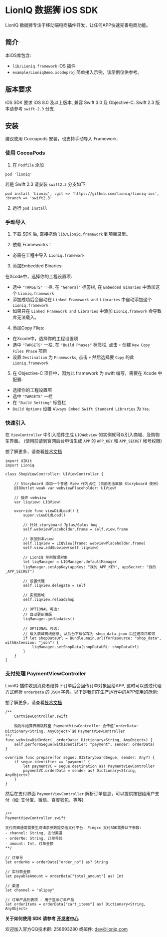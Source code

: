 # LionIQ 数据狮 iOS SDK

LionIQ 数据狮专注于移动端电商插件开发，让任何APP快速完善电商功能。

## 简介
本iOS库包含: 

- `lib/Lioniq.framework` iOS 插件
- `example/LioniqDemo.xcodeproj` 简单接入示例，该示例仅供参考。

## 版本要求
iOS SDK 要求 iOS 8.0 及以上版本, 兼容 Swift 3.0 及 Objective-C. Swift 2.3 版本请参考 `swift-2.3` 分支.

## 安装

建议使用 Cocoapods 安装，也支持手动导入 Framework.

### 使用 CocoaPods
1. 在 `Podfile` 添加

````
pod 'lioniq'
````

若是 Swift 2.3 请安装 `swift2.3` 分支如下: 

````
pod install 'Lioniq', :git => 'https://github.com/lioniq/lioniq-ios', :branch => 'swift2.3'
````

2. 运行 `pod install`


### 手动导入
1. 下载 SDK 后, 直接拖动 `lib/Lioniq.framework` 到项目录里。

2. 依赖 Frameworks：

- 必需在工程中导入 `Lioniq.framework`

3. 添加Embedded Binaries: 

在Xcode中，选择你的工程设置项: 

- 选中 `"TARGETS"` 一栏, 在 `"General"` 标签栏, 在 `Embedded Binaries` 中添加这个 `Lioniq.framework`
- 添加成功后会自动在 `Linked Framework and Libraries` 中自动添加这个 `Lioniq.framework`
- 如果只在 `Linked Framework and Libraries` 中添加 `Lioniq.framwork` 会导致库无法载入。

4. 添加Copy Files: 

- 在Xcode中，选择你的工程设置项
- 选中 `"TARGETS"` 一栏, 在 `"Build Phases"` 标签栏, 点击 `+` 创建 `New Copy Files Phase` 项目
- 设置 `Destination` 为 `Frameworks`, 点击 `+` 然后选择要 `Copy` 的此 `Lioniq.framework`

5. 在 Objective-C 项目中，因为此 framework 为 swift 编写，需要在 Xcode 中配置: 

- 选择你的工程设置项
- 选中 `"TARGETS"` 一栏
- 在 `"Build Setting"` 标签栏
- `Build Options` 设置 `Always Embed Swift Standard Libraries` 为 `Yes`.

### 快速引入

在 `ViewController` 中引入插件生成 `LIQWebview` 的实例就可以引入商城、及购物车界面。
(使用前请到官网后台申请生成 `APP` 的 `APP_KEY` 和 `APP_SECRET` 帐号权限)

想了解更多，请查看[技术文档](http://docs.lioniq.com)

````
import UIKit
import Lioniq

class ShopViewController: UIViewController {

    // Storyboard 添加一个普通 View 作为占位 (目前无法直接 Storyboard 使用)
    @IBOutlet weak var webviewPlaceholder: UIView!

    // 插件 webview 
    var liqview: LIQView!
    
    override func viewDidLoad() {
        super.viewDidLoad()

        // 针对 storyboard 7plus/6plus bug
        self.webviewPlaceholder.frame = self.view.frame 

        // 添加到本view
        self.liqview = LIQView(frame: webviewPlaceholder.frame)
        self.view.addSubview(self.liqview)

        // LionIQ 单列管理对象
        let liqManager = LIQManager.defaultManager
        liqManager.setAppKey(appKey: "我的_APP_KEY", appSecret: "我的_APP_SECRET")

        // 设置代理
        self.liqview.delegate = self 

        // 实现商城
        self.liqview.reloadShop

        // OPTIONAL 可选: 
        // 自动更新模版
        liqManager.getUpdates()

        // OPTIONAL 可选: 
        // 载入商城离线信息, 从后台下载保存为 shop_data.json 后拉进项目即可
        if let shopDataUrl = Bundle.main.url(forResource: "shop_data", withExtension: "json") {
            liqManager.setShopData(shopDataURL: shopDataUrl)
        }
    }
}
````

### 支付处理  PaymentViewController

LionIQ 插件收到消费者结算下订单后会回传订单对象回给APP, 这时可以透过代理方式解析 `orderData` 的 `JSON` 字典。以下是我们在生产运行中的APP使用的范例: 

想了解更多，请查看[技术文档](http://docs.lioniq.com)

````
/** 
    CartViewController.swift

    购物车结算界面跳转至 PaymentViewController 会传值`orderData: Dictionary<String, AnyObject>`到 PaymentViewController
**/
func webviewDidOrder(_ orderData: Dictionary<String, AnyObject>) {
    self.performSegue(withIdentifier: "payment", sender: orderData)
}

override func prepare(for segue: UIStoryboardSegue, sender: Any?) {
    if segue.identifier == "payment" {
        let paymentVC = segue.destination as! PaymentViewController
        paymentVC.orderData = sender as! Dictionary<String, AnyObject>?
    }
}

````

然后在支付界面 `PaymentViewController` 解析订单信息，可以提供按钮给用户支付（如: 支付宝、微信、百度钱包、等等)

````

/**
PaymentViewController.swift

支付页面通常需要生成请求参数提交给支付平台. Pingxx 支付SDK需要以下参数: 
- channel: String, 支付渠道
- orderNo: String, 订单号码
- amount: Int, 订单金额
**/

// 订单号
let orderNo = orderData["order_no"] as? String

// 实付款金额
let payableAmount = orderData["total_amount"] as? Int

// 渠道
let channel = "alipay" 

// 订单产品列表项 - 用于显示订单产品
let orderItems = orderData["cart_items"] as? Dictionary<String, AnyObject>

````


**关于如何使用 SDK 请参考 [开发者中心](http://docs.lioniq.com/)**

欢迎加入官方QQ技术群: 258693280
或邮件: dev@lioniq.com





